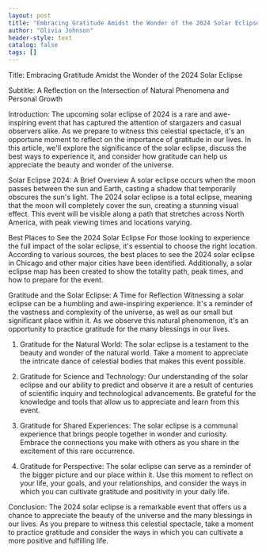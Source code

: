 ```yaml
---
layout: post
title: "Embracing Gratitude Amidst the Wonder of the 2024 Solar Eclipse"
author: "Olivia Johnson"
header-style: text
catalog: false
tags: []
---
```


Title: Embracing Gratitude Amidst the Wonder of the 2024 Solar Eclipse

Subtitle: A Reflection on the Intersection of Natural Phenomena and Personal Growth

Introduction: The upcoming solar eclipse of 2024 is a rare and awe-inspiring event that has captured the attention of stargazers and casual observers alike. As we prepare to witness this celestial spectacle, it's an opportune moment to reflect on the importance of gratitude in our lives. In this article, we'll explore the significance of the solar eclipse, discuss the best ways to experience it, and consider how gratitude can help us appreciate the beauty and wonder of the universe.

Solar Eclipse 2024: A Brief Overview A solar eclipse occurs when the moon passes between the sun and Earth, casting a shadow that temporarily obscures the sun's light. The 2024 solar eclipse is a total eclipse, meaning that the moon will completely cover the sun, creating a stunning visual effect. This event will be visible along a path that stretches across North America, with peak viewing times and locations varying.

Best Places to See the 2024 Solar Eclipse For those looking to experience the full impact of the solar eclipse, it's essential to choose the right location. According to various sources, the best places to see the 2024 solar eclipse in Chicago and other major cities have been identified. Additionally, a solar eclipse map has been created to show the totality path, peak times, and how to prepare for the event.

Gratitude and the Solar Eclipse: A Time for Reflection Witnessing a solar eclipse can be a humbling and awe-inspiring experience. It's a reminder of the vastness and complexity of the universe, as well as our small but significant place within it. As we observe this natural phenomenon, it's an opportunity to practice gratitude for the many blessings in our lives.

1. Gratitude for the Natural World: The solar eclipse is a testament to the beauty and wonder of the natural world. Take a moment to appreciate the intricate dance of celestial bodies that makes this event possible.

2. Gratitude for Science and Technology: Our understanding of the solar eclipse and our ability to predict and observe it are a result of centuries of scientific inquiry and technological advancements. Be grateful for the knowledge and tools that allow us to appreciate and learn from this event.

3. Gratitude for Shared Experiences: The solar eclipse is a communal experience that brings people together in wonder and curiosity. Embrace the connections you make with others as you share in the excitement of this rare occurrence.

4. Gratitude for Perspective: The solar eclipse can serve as a reminder of the bigger picture and our place within it. Use this moment to reflect on your life, your goals, and your relationships, and consider the ways in which you can cultivate gratitude and positivity in your daily life. 

Conclusion: The 2024 solar eclipse is a remarkable event that offers us a chance to appreciate the beauty of the universe and the many blessings in our lives. As you prepare to witness this celestial spectacle, take a moment to practice gratitude and consider the ways in which you can cultivate a more positive and fulfilling life.